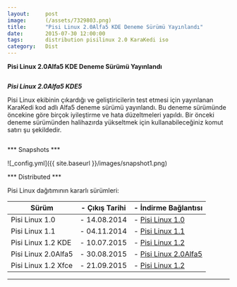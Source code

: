 ```yaml
---
layout:     post
image:      (/assets/7329803.png)
title:      "Pisi Linux 2.0Alfa5 KDE Deneme Sürümü Yayınlandı"
date:       2015-07-30 12:00:00
tags:       distribution pisilinux 2.0 KaraKedi iso
category:   Dist
---
```


**Pisi Linux 2.0Alfa5 KDE Deneme Sürümü Yayınlandı**

```8 Ağustos 2015 - Türkiye
```




***Pisi Linux 2.0Alfa5 KDE5***

Pisi Linux ekibinin çıkardığı ve geliştiricilerin test etmesi için yayınlanan KaraKedi kod adlı Alfa5 deneme sürümü yayınlandı. Bu deneme sürümünde öncekine göre birçok iyileştirme ve hata düzeltmeleri yapıldı. Bir önceki deneme sürümünden halihazırda yükseltmek için kullanabileceğiniz komut satırı şu şekildedir.

```sudo pisi up -dvsy
```


*** Snapshots ***

![_config.yml]({{ site.baseurl }}/images/snapshot1.png)

*** Distributed ***

Pisi Linux dağıtımının kararlı sürümleri:

| Sürüm                  |- Çıkış Tarihi |- İndirme Bağlantısı |
|------------------------|---------------|---------------------|
| Pisi Linux 1.0         |- 14.08.2014   |- [Pisi Linux 1.0](http://sourceforge.net/projects/pisilinux/files/1.0/)|
| Pisi Linux 1.1         |- 04.11.2014   |- [Pisi Linux 1.1](http://sourceforge.net/projects/pisilinux/files/1.1/)|
| Pisi Linux 1.2 KDE     |- 10.07.2015   |- [Pisi Linux 1.2](http://sourceforge.net/projects/pisilinux/files/1.2/)|
| Pisi Linux 2.0Alfa5    |- 30.08.2015   |- [Pisi Linux 2.0Alfa5](https://openload.co/f/vuimrNgPjSE/Pisi-Linux-2.0-Alfa5-KDE5-KaraKedi-x86_64.iso)|
| Pisi Linux 1.2 Xfce    |- 21.09.2015   |- [Pisi Linux 1.2](http://sourceforge.net/projects/pisilinux/files/1.2/)|

---
